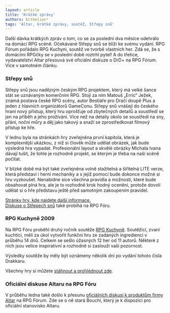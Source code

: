 ```yaml
---
layout: article
title: 'Krátké zprávy'
authors: Ecthelion²
tags: 'Altar, krátké zprávy, soutěž, Střepy snů'
---
```


Další dávka krátkých zpráv o tom, co se za poslední dva měsíce odehrálo na domácí RPG scéně. Očekávané Střepy snů se blíží ke svému vydání. RPG Fórum pořádalo RPG Kuchyni, soutěž ve tvorbě vlastních her. Zdá se, že s domácími RPGčky se v poslední době roztrhl pytel! A do třetice, vydavatelství Altar přesouvá své oficiální diskuze o DrD+ na RPG Fórum. Více v samotném článku.

### Střepy snů  

Střepy snů jsou nadějným českým RPG projektem, který má velké šance stát se uznávaným komerčním RPG. Stojí za ním Matouš „Erric“ Ježek, známá postava české RPG scény, autor Bestiáře pro Dračí doupě Plus a jeden z hlavních organizátorů GameConu. Střepy snů vnášejí do českého hraní nový přístup, který hru oprošťuje od zbytečných detailů a soustředí se jen na příběh a jeho prožívání. Více než na detaily okolo se soustředí na sny, přání, noční můry a děj jako takový a snaží se zprostředkovat filmový přístup ke hře.

V lednu byla na stránkách hry zveřejněna první kapitola, která je komplexnější ukázkou, z níž si člověk může udělat obrázek, jak bude výsledná hra vypadat. Profesionální layout a skvělé obrázky Michala Ivana dávají tušit, že tohle je rozhodně projekt, se kterým je třeba na naší scéně počítat.

V blízké době má být také zveřejněna volně stažitelná a šiřitelná LITE verze, která představí i herní mechaniky a s jejíž pomocí bude dokonce možné si hru vyzkoušet. Nenabídne sice všechna pravidla a možnosti, které bude obsahovat plná hra, ale je to rozhodně krok hodný ocenění, protože dovolí udělat si o hře představu ještě před samotným zakoupením pravidel.

[Stránky hry, kde najdete další informace.](http://www.strepysnu.cz)   
[Diskuse o Střepech snů](/forum/viewforum.php?f=213) také probíhá na RPG Fóru.

### RPG Kuchyně 2009  

Na RPG Fóru proběhl druhý ročník soutěže [RPG Kuchyně](/souteze/rpgkuchyne). Soutěžící, zvaní kuchtíci, měli za úkol vytvořit funkční hru ze zadaných ingrediencí v průběhu 14 dnů. Celkem se sešlo úžasných 12 her od 11 autorů. Některé z nich jsou velice inspirativní a rozhodně si zaslouží vaši pozornost.

Výsledky soutěže by měly být oznámeny několik dní po vydání tohoto čísla Drakkaru.

Všechny hry si můžete [stáhnout a prohlédnout zde](/forum/viewtopic.php?f=237&t=6569).

### Oficiální diskuse Altaru na RPG Fóru  

V průběhu ledna také došlo k přesunu [oficiálních diskusí k produktům firmy Altar](/forum/viewforum.php?f=238) na RPG Fórum. Zde se o ně stará Bouchi, který je k dispozici pro oficiální stanovisko Altaru.
